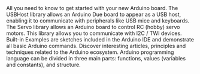 <EssentialsColumn title="First Steps">
  <EssentialElement title="Quickstart Guide" type="getting-started" link="/software/ide-v1/installing-sam-core">
    All you need to know to get started with your new Arduino board.
  </EssentialElement>

</EssentialsColumn>

<EssentialsColumn title="Suggested Libraries">

  <EssentialElement title="USBHost" type="library" link="https://www.arduino.cc/en/Reference/USBHost">
  The USBHost library allows an Arduino Due board to appear as a USB host, enabling it to communicate with peripherals like USB mice and keyboards.
  </EssentialElement>

  <EssentialElement title="Servo" type="library" link="https://www.arduino.cc/reference/en/libraries/servo/">
The Servo library allows an Arduino board to control RC (hobby) servo motors.
  </EssentialElement>

<EssentialElement title="Wire" type="library" link="https://www.arduino.cc/en/reference/wire">
This library allows you to communicate with I2C / TWI devices.
  </EssentialElement>

</EssentialsColumn>

<EssentialsColumn title="Arduino Basics">
  <EssentialElement title="Built-in Examples" type="tutorial" link="/built-in-examples/">
    Built-in Examples are sketches included in the Arduino IDE and demonstrate all basic Arduino commands.
  </EssentialElement>
  <EssentialElement title="Learn" type="resource" link="/learn/">
    Discover interesting articles, principles and techniques related to the Arduino ecosystem.
  </EssentialElement>
  <EssentialElement title="Language References" type="resource" link="https://www.arduino.cc/reference/en/">
  Arduino programming language can be divided in three main parts: functions, values (variables and constants), and structure.
  </EssentialElement>
</EssentialsColumn>